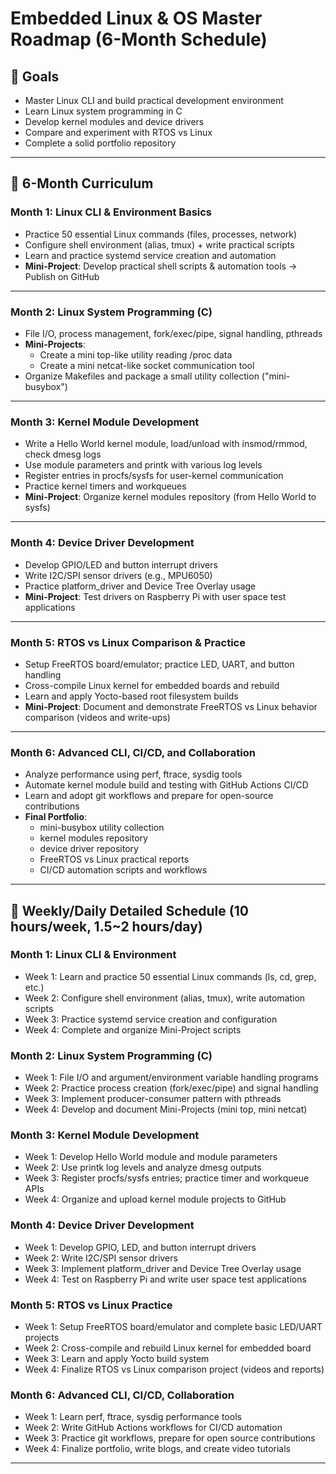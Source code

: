 # Embedded Linux & OS Master Roadmap (6-Month Schedule)

## 🎯 Goals
- Master Linux CLI and build practical development environment
- Learn Linux system programming in C
- Develop kernel modules and device drivers
- Compare and experiment with RTOS vs Linux
- Complete a solid portfolio repository

---

## 📅 6-Month Curriculum

### Month 1: Linux CLI & Environment Basics
- Practice 50 essential Linux commands (files, processes, network)
- Configure shell environment (alias, tmux) + write practical scripts
- Learn and practice systemd service creation and automation
- **Mini-Project**: Develop practical shell scripts & automation tools → Publish on GitHub

---

### Month 2: Linux System Programming (C)
- File I/O, process management, fork/exec/pipe, signal handling, pthreads
- **Mini-Projects**:
  - Create a mini top-like utility reading /proc data
  - Create a mini netcat-like socket communication tool
- Organize Makefiles and package a small utility collection ("mini-busybox")

---

### Month 3: Kernel Module Development
- Write a Hello World kernel module, load/unload with insmod/rmmod, check dmesg logs
- Use module parameters and printk with various log levels
- Register entries in procfs/sysfs for user-kernel communication
- Practice kernel timers and workqueues
- **Mini-Project**: Organize kernel modules repository (from Hello World to sysfs)

---

### Month 4: Device Driver Development
- Develop GPIO/LED and button interrupt drivers
- Write I2C/SPI sensor drivers (e.g., MPU6050)
- Practice platform_driver and Device Tree Overlay usage
- **Mini-Project**: Test drivers on Raspberry Pi with user space test applications

---

### Month 5: RTOS vs Linux Comparison & Practice
- Setup FreeRTOS board/emulator; practice LED, UART, and button handling
- Cross-compile Linux kernel for embedded boards and rebuild
- Learn and apply Yocto-based root filesystem builds
- **Mini-Project**: Document and demonstrate FreeRTOS vs Linux behavior comparison (videos and write-ups)

---

### Month 6: Advanced CLI, CI/CD, and Collaboration
- Analyze performance using perf, ftrace, sysdig tools
- Automate kernel module build and testing with GitHub Actions CI/CD
- Learn and adopt git workflows and prepare for open-source contributions
- **Final Portfolio**:
  - mini-busybox utility collection
  - kernel modules repository
  - device driver repository
  - FreeRTOS vs Linux practical reports
  - CI/CD automation scripts and workflows

---

## 📅 Weekly/Daily Detailed Schedule (10 hours/week, 1.5~2 hours/day)

### Month 1: Linux CLI & Environment
- Week 1: Learn and practice 50 essential Linux commands (ls, cd, grep, etc.)
- Week 2: Configure shell environment (alias, tmux), write automation scripts
- Week 3: Practice systemd service creation and configuration
- Week 4: Complete and organize Mini-Project scripts

### Month 2: Linux System Programming (C)
- Week 1: File I/O and argument/environment variable handling programs
- Week 2: Practice process creation (fork/exec/pipe) and signal handling
- Week 3: Implement producer-consumer pattern with pthreads
- Week 4: Develop and document Mini-Projects (mini top, mini netcat)

### Month 3: Kernel Module Development
- Week 1: Develop Hello World module and module parameters
- Week 2: Use printk log levels and analyze dmesg outputs
- Week 3: Register procfs/sysfs entries; practice timer and workqueue APIs
- Week 4: Organize and upload kernel module projects to GitHub

### Month 4: Device Driver Development
- Week 1: Develop GPIO, LED, and button interrupt drivers
- Week 2: Write I2C/SPI sensor drivers
- Week 3: Implement platform_driver and Device Tree Overlay usage
- Week 4: Test on Raspberry Pi and write user space test applications

### Month 5: RTOS vs Linux Practice
- Week 1: Setup FreeRTOS board/emulator and complete basic LED/UART projects
- Week 2: Cross-compile and rebuild Linux kernel for embedded board
- Week 3: Learn and apply Yocto build system
- Week 4: Finalize RTOS vs Linux comparison project (videos and reports)

### Month 6: Advanced CLI, CI/CD, Collaboration
- Week 1: Learn perf, ftrace, sysdig performance tools
- Week 2: Write GitHub Actions workflows for CI/CD automation
- Week 3: Practice git workflows, prepare for open source contributions
- Week 4: Finalize portfolio, write blogs, and create video tutorials

---
